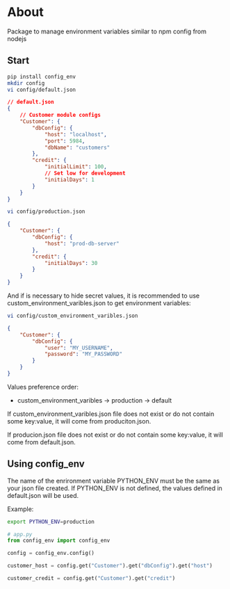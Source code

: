 # About

Package to manage environment variables similar to npm config from nodejs

## Start

```bash
pip install config_env
mkdir config
vi config/default.json
```

```json
// default.json
{
    // Customer module configs
    "Customer": {
        "dbConfig": {
            "host": "localhost",
            "port": 5984,
            "dbName": "customers"
        },
        "credit": {
            "initialLimit": 100,
            // Set low for development
            "initialDays": 1
        }
    }
}
```

```bash
vi config/production.json
```

```json
{
    "Customer": {
        "dbConfig": {
            "host": "prod-db-server"
        },
        "credit": {
            "initialDays": 30
        }
    }
}
```

And if is necessary to hide secret values, it is recommended to use custom_environment_varibles.json to get environment variables:

```bash
vi config/custom_environment_varibles.json
```

```json
{
    "Customer": {
        "dbConfig": {
            "user": "MY_USERNAME",
            "password": "MY_PASSWORD"
        }
    }
}
```

Values preference order:

-   custom_environment_varibles -> production -> default

If custom_environment_varibles.json file does not exist or do not contain some key:value, it will come from produciton.json.

If producion.json file does not exist or do not contain some key:value, it will come from default.json.

## Using config_env

The name of the enrironment variable PYTHON_ENV must be the same as your json file created.
If PYTHON_ENV is not defined, the values defined in default.json will be used.

Example:

```bash
export PYTHON_ENV=production
```

```python
# app.py
from config_env import config_env

config = config_env.config()

customer_host = config.get("Customer").get("dbConfig").get("host")

customer_credit = config.get("Customer").get("credit")
```
